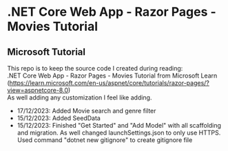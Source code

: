 <h1>.NET Core Web App - Razor Pages - Movies Tutorial</h1>
<h2>Microsoft Tutorial</h2>

This repo is to keep the source code I created during reading:</br>
.NET Core Web App - Razor Pages - Movies Tutorial from Microsoft Learn (https://learn.microsoft.com/en-us/aspnet/core/tutorials/razor-pages/?view=aspnetcore-8.0)</br>
As well adding any customization I feel like adding.

<ul>
<li>17/12/2023: Added Movie search and genre filter</li>
<li>15/12/2023: Added SeedData</li>
<li>15/12/2023: Finished "Get Started" and "Add Model" with all scaffolding and migration. As well changed launchSettings.json to only use HTTPS. Used command "dotnet new gitignore" to create gitignore file</li>
</ul>